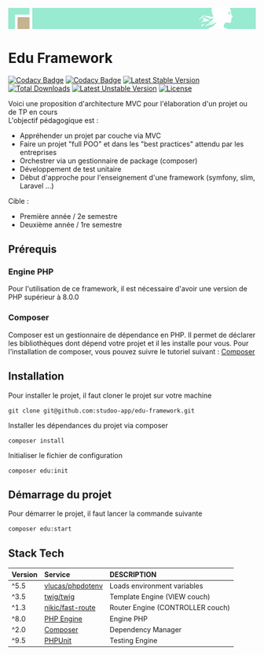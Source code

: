 ![separe](https://github.com/studoo-app/.github/blob/main/profile/studoo-banner-logo.png)
# Edu Framework
[![Codacy Badge](https://app.codacy.com/project/badge/Grade/a15f20cbdf2743618efe54e2db39f605)](https://app.codacy.com/gh/studoo-app/edu-framework/dashboard?utm_source=gh&utm_medium=referral&utm_content=&utm_campaign=Badge_grade)
[![Codacy Badge](https://app.codacy.com/project/badge/Coverage/a15f20cbdf2743618efe54e2db39f605)](https://app.codacy.com/gh/studoo-app/edu-framework/dashboard?utm_source=gh&utm_medium=referral&utm_content=&utm_campaign=Badge_coverage)
[![Latest Stable Version](https://poser.pugx.org/studoo/edu-framework/v)](//packagist.org/packages/studoo/edu-framework)
[![Total Downloads](https://poser.pugx.org/studoo/edu-framework/downloads)](//packagist.org/packages/studoo/edu-framework)
[![Latest Unstable Version](https://poser.pugx.org/studoo/edu-framework/v/unstable)](//packagist.org/packages/edu-framework)
[![License](https://poser.pugx.org/studoo/edu-framework/license)](//packagist.org/packages/studoo/edu-framework)

Voici une proposition d'architecture MVC pour l'élaboration d'un projet ou de TP en cours \
L'objectif pédagogique est :
- Appréhender un projet par couche via MVC
- Faire un projet "full POO" et dans les "best practices" attendu par les entreprises
- Orchestrer via un gestionnaire de package (composer)
- Développement de test unitaire
- Début d'approche pour l'enseignement d'une framework (symfony, slim, Laravel ...)

Cible :
- Première année / 2e semestre
- Deuxième année / 1re semestre

## Prérequis 
### Engine PHP
Pour l'utilisation de ce framework, il est nécessaire d'avoir une version de PHP supérieur à 8.0.0
### Composer
Composer est un gestionnaire de dépendance en PHP. Il permet de déclarer les bibliothèques dont dépend votre projet et il les installe pour vous.
Pour l'installation de composer, vous pouvez suivre le tutoriel suivant : [Composer](https://getcomposer.org/download/)

## Installation
Pour installer le projet, il faut cloner le projet sur votre machine
````shell
git clone git@github.com:studoo-app/edu-framework.git
````

Installer les dépendances du projet via composer
````shell
composer install
````

Initialiser le fichier de configuration
````shell
composer edu:init
````

## Démarrage du projet
Pour démarrer le projet, il faut lancer la commande suivante
````shell
composer edu:start
````

## Stack Tech
| Version | Service                                                             | DESCRIPTION                      |
|:--------|:--------------------------------------------------------------------|:---------------------------------|
| ^5.5    | [vlucas/phpdotenv](https://packagist.org/packages/vlucas/phpdotenv) | Loads environment variables      |
| ^3.5    | [twig/twig](https://packagist.org/packages/twig/twig)               | Template Engine (VIEW couch)     |
| ^1.3    | [nikic/fast-route](https://packagist.org/packages/nikic/fast-route) | Router Engine (CONTROLLER couch) |
| ^8.0    | [PHP Engine](https://www.php.net/downloads.php)                     | Engine PHP                       |  
| ^2.0    | [Composer](https://getcomposer.org/download/)                       | Dependency Manager               | 
| ^9.5    | [PHPUnit](https://phpunit.de/)                                      | Testing Engine                   |
